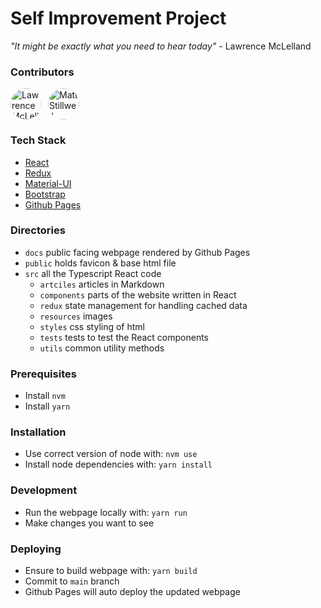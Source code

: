 # Self Improvement Project

*"It might be exactly what you need to hear today"* - Lawrence McLelland

### Contributors

<div style="display: flex;">
  <img width="50" height="50" style="border-radius: 50%; margin-right: 10px;" title="Lawrence McLelland" alt="Lawrence McLelland" src="https://avatars.githubusercontent.com/u/105018579?s=200&v=4"/>
  <img width="50" height="50" style="border-radius: 50%; margin-right: 10px;" title="Matt Stillwell" alt="Matt Stillwell" src="https://avatars.githubusercontent.com/u/18670089?v=4"/>
</div>

### Tech Stack

- [React](https://reactjs.org)
- [Redux](https://redux.js.org)
- [Material-UI](https://mui.com)
- [Bootstrap](https://getbootstrap.com)
- [Github Pages](https://pages.github.com)

### Directories

- `docs` public facing webpage rendered by Github Pages
- `public` holds favicon & base html file
- `src` all the Typescript React code
    - `artciles` articles in Markdown
    - `components` parts of the website written in React
    - `redux` state management for handling cached data
    - `resources` images
    - `styles` css styling of html
    - `tests` tests to test the React components
    - `utils` common utility methods

### Prerequisites

- Install `nvm`
- Install `yarn`

### Installation

- Use correct version of node with: `nvm use`
- Install node dependencies with: `yarn install`

### Development

- Run the webpage locally with: `yarn run`
- Make changes you want to see

### Deploying

- Ensure to build webpage with: `yarn build`
- Commit to `main` branch
- Github Pages will auto deploy the updated webpage
